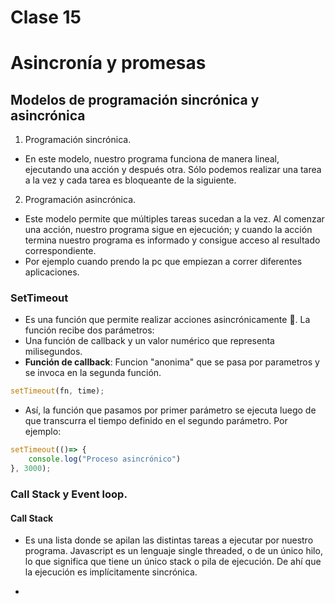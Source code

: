 # Clase 15
# Asincronía y promesas

## Modelos de programación sincrónica y asincrónica

1. Programación  sincrónica.
- En este modelo, nuestro programa funciona de manera lineal, ejecutando una acción y después otra. Sólo podemos realizar una tarea a la vez y cada tarea es bloqueante de la siguiente.
2. Programación  asincrónica.
- Este modelo permite que múltiples tareas sucedan a la vez. Al comenzar una acción, nuestro programa sigue en ejecución; y cuando la acción termina nuestro programa es informado y consigue acceso al resultado correspondiente.
- Por ejemplo cuando prendo la pc que empiezan a correr diferentes aplicaciones.

### SetTimeout

- Es una función que permite realizar acciones asincrónicamente 🤹. La función recibe dos parámetros:
- Una función de callback y un valor numérico que representa milisegundos.
- **Función de callback**: Funcion "anonima" que se pasa por parametros y se invoca en la segunda función.
```js
setTimeout(fn, time);
```
- Así, la función que pasamos por primer parámetro se ejecuta luego de que transcurra el tiempo definido en el segundo parámetro. Por ejemplo:
```js
setTimeout(()=> {
    console.log("Proceso asincrónico")
}, 3000);
```
### Call Stack y Event loop.
#### Call Stack
- Es una lista donde se apilan las distintas tareas a ejecutar por nuestro programa. Javascript es un lenguaje single threaded, o de un único hilo, lo que significa que tiene un único stack o pila de ejecución. De ahí que la ejecución es implícitamente sincrónica.

- 